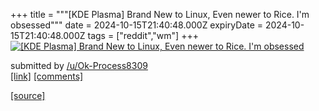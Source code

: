 +++
title = """[KDE Plasma] Brand New to Linux, Even newer to Rice. I'm obsessed"""
date = 2024-10-15T21:40:48.000Z
expiryDate = 2024-10-15T21:40:48.000Z
tags = ["reddit","wm"]
+++
[![[KDE Plasma] Brand New to Linux, Even newer to Rice. I'm obsessed](https://b.thumbs.redditmedia.com/Omn1xx-n4uON5DoWmyTH3LyqSGqRVDNr6mnZuVkugOw.jpg "[KDE Plasma] Brand New to Linux, Even newer to Rice. I'm obsessed")](https://www.reddit.com/r/unixporn/comments/1g4j8eg/kde_plasma_brand_new_to_linux_even_newer_to_rice/)

submitted by [/u/Ok-Process8309](https://www.reddit.com/user/Ok-Process8309)  
[\[link\]](https://www.reddit.com/gallery/1g4j8eg) [\[comments\]](https://www.reddit.com/r/unixporn/comments/1g4j8eg/kde_plasma_brand_new_to_linux_even_newer_to_rice/)

[[source]](https://www.reddit.com/r/unixporn/comments/1g4j8eg/kde_plasma_brand_new_to_linux_even_newer_to_rice/)
